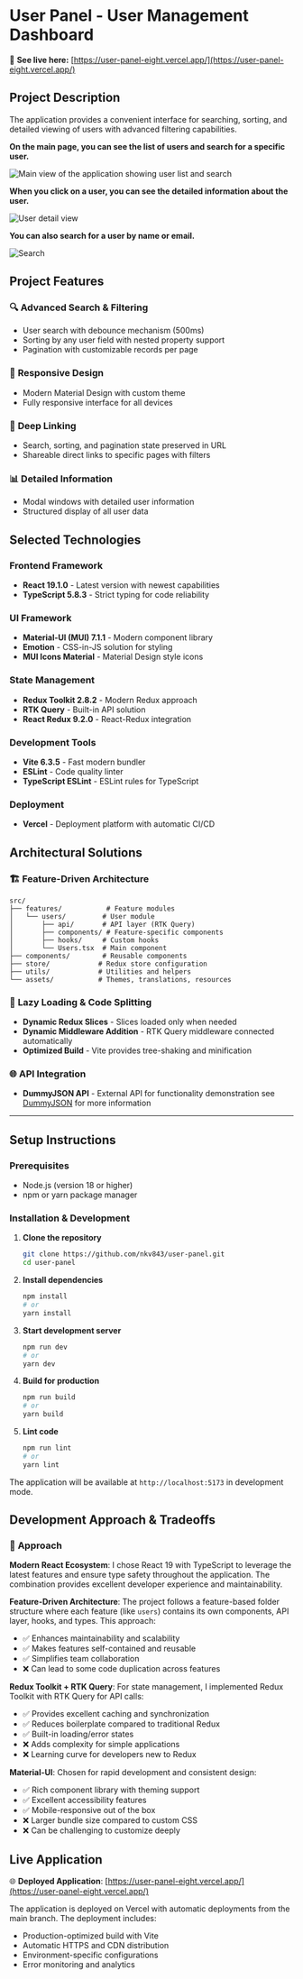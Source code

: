 # User Panel - User Management Dashboard

👀 **See live here:** [https://user-panel-eight.vercel.app/](https://user-panel-eight.vercel.app/)

## Project Description

The application provides a convenient interface for searching, sorting, and detailed viewing of users with advanced filtering capabilities.

**On the main page, you can see the list of users and search for a specific user.**

![Main view of the application showing user list and search](./docs/main.png)

**When you click on a user, you can see the detailed information about the user.**

![User detail view](./docs/modal.png)

**You can also search for a user by name or email.**

![Search](./docs/search.png)

## Project Features

### 🔍 **Advanced Search & Filtering**

- User search with debounce mechanism (500ms)
- Sorting by any user field with nested property support
- Pagination with customizable records per page

### 📱 **Responsive Design**

- Modern Material Design with custom theme
- Fully responsive interface for all devices

### 🔗 **Deep Linking**

- Search, sorting, and pagination state preserved in URL
- Shareable direct links to specific pages with filters

### 📊 **Detailed Information**

- Modal windows with detailed user information
- Structured display of all user data

## Selected Technologies

### **Frontend Framework**

- **React 19.1.0** - Latest version with newest capabilities
- **TypeScript 5.8.3** - Strict typing for code reliability

### **UI Framework**

- **Material-UI (MUI) 7.1.1** - Modern component library
- **Emotion** - CSS-in-JS solution for styling
- **MUI Icons Material** - Material Design style icons

### **State Management**

- **Redux Toolkit 2.8.2** - Modern Redux approach
- **RTK Query** - Built-in API solution
- **React Redux 9.2.0** - React-Redux integration

### **Development Tools**

- **Vite 6.3.5** - Fast modern bundler
- **ESLint** - Code quality linter
- **TypeScript ESLint** - ESLint rules for TypeScript

### **Deployment**

- **Vercel** - Deployment platform with automatic CI/CD

## Architectural Solutions

### 🏗️ **Feature-Driven Architecture**

```
src/
├── features/           # Feature modules
│   └── users/         # User module
│       ├── api/       # API layer (RTK Query)
│       ├── components/ # Feature-specific components
│       ├── hooks/     # Custom hooks
│       └── Users.tsx  # Main component
├── components/        # Reusable components
├── store/            # Redux store configuration
├── utils/            # Utilities and helpers
└── assets/           # Themes, translations, resources
```

### 🔄 **Lazy Loading & Code Splitting**

- **Dynamic Redux Slices** - Slices loaded only when needed
- **Dynamic Middleware Addition** - RTK Query middleware connected automatically
- **Optimized Build** - Vite provides tree-shaking and minification

### 🌐 **API Integration**

- **DummyJSON API** - External API for functionality demonstration see [DummyJSON](https://dummyjson.com/) for more information

---

## Setup Instructions

### Prerequisites

- Node.js (version 18 or higher)
- npm or yarn package manager

### Installation & Development

1. **Clone the repository**

   ```bash
   git clone https://github.com/nkv843/user-panel.git
   cd user-panel
   ```

2. **Install dependencies**

   ```bash
   npm install
   # or
   yarn install
   ```

3. **Start development server**

   ```bash
   npm run dev
   # or
   yarn dev
   ```

4. **Build for production**

   ```bash
   npm run build
   # or
   yarn build
   ```

5. **Lint code**
   ```bash
   npm run lint
   # or
   yarn lint
   ```

The application will be available at `http://localhost:5173` in development mode.

## Development Approach & Tradeoffs

### 🎯 **Approach**

**Modern React Ecosystem**: I chose React 19 with TypeScript to leverage the latest features and ensure type safety throughout the application. The combination provides excellent developer experience and maintainability.

**Feature-Driven Architecture**: The project follows a feature-based folder structure where each feature (like `users`) contains its own components, API layer, hooks, and types. This approach:

- ✅ Enhances maintainability and scalability
- ✅ Makes features self-contained and reusable
- ✅ Simplifies team collaboration
- ❌ Can lead to some code duplication across features

**Redux Toolkit + RTK Query**: For state management, I implemented Redux Toolkit with RTK Query for API calls:

- ✅ Provides excellent caching and synchronization
- ✅ Reduces boilerplate compared to traditional Redux
- ✅ Built-in loading/error states
- ❌ Adds complexity for simple applications
- ❌ Learning curve for developers new to Redux

**Material-UI**: Chosen for rapid development and consistent design:

- ✅ Rich component library with theming support
- ✅ Excellent accessibility features
- ✅ Mobile-responsive out of the box
- ❌ Larger bundle size compared to custom CSS
- ❌ Can be challenging to customize deeply

## Live Application

🌐 **Deployed Application**: [https://user-panel-eight.vercel.app/](https://user-panel-eight.vercel.app/)

The application is deployed on Vercel with automatic deployments from the main branch. The deployment includes:

- Production-optimized build with Vite
- Automatic HTTPS and CDN distribution
- Environment-specific configurations
- Error monitoring and analytics
